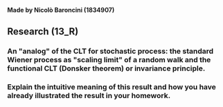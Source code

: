 **Made by Nicolò Baroncini (1834907)**

## Research (13_R)
### An "analog" of the CLT for stochastic process: the standard Wiener process as "scaling limit" of a random walk and the functional CLT (Donsker theorem) or invariance principle.


### Explain the intuitive meaning of this result and how you have already illustrated the result in your homework.
